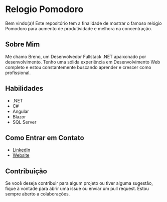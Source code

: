 # Relogio Pomodoro

Bem vindo(a)! Este repositório tem a finalidade de mostrar o famoso relógio Pomodoro para aumento de produtividade e melhora na concentração.

## Sobre Mim

Me chamo Breno, um Desenvolvedor Fullstack .NET apaixonado por desenvolvimento. Tenho uma sólida experiência em Desenvolvimento Web completo e estou constantemente buscando aprender e crescer como profissional.

## Habilidades

- .NET
- C#
- Angular
- Blazor
- SQL Server

## Como Entrar em Contato

- [LinkedIn](https://www.linkedin.com/in/breno-narde-91a56b173/)
- [Website](https://breno071.github.io/portfolio/)

## Contribuição

Se você deseja contribuir para algum projeto ou tiver alguma sugestão, fique à vontade para abrir uma issue ou enviar um pull request. Estou sempre aberto a colaborações.
